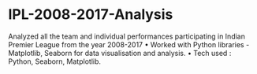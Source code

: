 # IPL-2008-2017-Analysis
Analyzed all the team and individual performances participating in Indian Premier League from the year 2008-2017 • Worked with Python libraries - Matplotlib, Seaborn for data visualisation and analysis. • Tech used : Python, Seaborn, Matplotlib.
